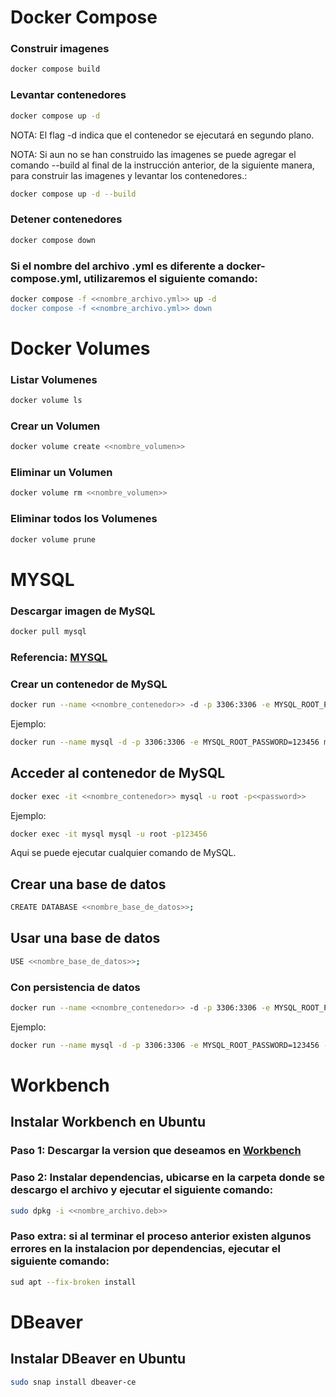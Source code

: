 # Docker Compose

### Construir imagenes

```sh
docker compose build
```


### Levantar contenedores

```sh
docker compose up -d
```

NOTA: El flag -d indica que el contenedor se ejecutará en segundo plano.

NOTA: Si aun no se han construido las imagenes se puede agregar el comando --build al final de la instrucción anterior, de la siguiente manera, para construir las imagenes y levantar los contenedores.:

```sh
docker compose up -d --build
```

### Detener contenedores

```sh
docker compose down
```

### Si el nombre del archivo .yml es diferente a docker-compose.yml, utilizaremos el siguiente comando:

```sh
docker compose -f <<nombre_archivo.yml>> up -d
docker compose -f <<nombre_archivo.yml>> down
```

# Docker Volumes

### Listar Volumenes

```sh
docker volume ls
```

### Crear un Volumen

```sh
docker volume create <<nombre_volumen>>
```

### Eliminar un Volumen

```sh
docker volume rm <<nombre_volumen>>
```

### Eliminar todos los Volumenes

```sh
docker volume prune
```

# MYSQL

### Descargar imagen de MySQL

```sh
docker pull mysql
```

### Referencia: [MYSQL](https://hub.docker.com/_/mysql)

### Crear un contenedor de MySQL

```sh
docker run --name <<nombre_contenedor>> -d -p 3306:3306 -e MYSQL_ROOT_PASSWORD=<<password>> mysql
```

Ejemplo:

```sh
docker run --name mysql -d -p 3306:3306 -e MYSQL_ROOT_PASSWORD=123456 mysql
```

## Acceder al contenedor de MySQL

```sh
docker exec -it <<nombre_contenedor>> mysql -u root -p<<password>>
```

Ejemplo:

```sh
docker exec -it mysql mysql -u root -p123456
```

Aqui se puede ejecutar cualquier comando de MySQL.

## Crear una base de datos

```sh
CREATE DATABASE <<nombre_base_de_datos>>;
```

## Usar una base de datos

```sh
USE <<nombre_base_de_datos>>;
```


### Con persistencia de datos

```sh
docker run --name <<nombre_contenedor>> -d -p 3306:3306 -e MYSQL_ROOT_PASSWORD=<<password>> -mount src=<<nombre_volumen>>,dst=/var/lib/mysql mysql
```

Ejemplo:

```sh
docker run --name mysql -d -p 3306:3306 -e MYSQL_ROOT_PASSWORD=123456 -mount src=mysqldata,dst=/var/lib/mysql mysql
```

# Workbench

## Instalar Workbench en Ubuntu

### Paso 1: Descargar la version que deseamos en [Workbench](https://dev.mysql.com/downloads/workbench/)


### Paso 2: Instalar dependencias, ubicarse en la carpeta donde se descargo el archivo y ejecutar el siguiente comando:

```sh
sudo dpkg -i <<nombre_archivo.deb>>
```

### Paso extra: si al terminar el proceso anterior existen algunos errores en la instalacion por dependencias, ejecutar el siguiente comando:

```sh
sud apt --fix-broken install
```

# DBeaver

## Instalar DBeaver en Ubuntu

```sh
sudo snap install dbeaver-ce
```